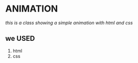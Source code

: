 # ANIMATION 

*this is a class showing a simple animation with html and css*

## we USED
1. html
2. css 